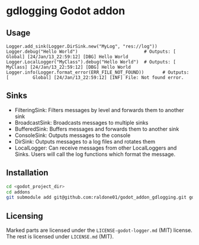 # gdlogging Godot addon

## Usage

```gdscript
Logger.add_sink(Logger.DirSink.new("MyLog", "res://log"))
Logger.debug("Hello World")                         # Outputs: [         Global] [24/Jan/13_22:59:12] [DBG] Hello World
Logger.LocalLogger("MyClass").debug("Hello World")  # Outputs: [        MyClass] [24/Jan/13_22:59:12] [DBG] Hello World
Logger.info(Logger.format_error(ERR_FILE_NOT_FOUND))       # Outputs: [         Global] [24/Jan/13_22:59:12] [INF] File: Not found error.
```

## Sinks

* FilteringSink: Filters messages by level and forwards them to another sink
* BroadcastSink: Broadcasts messages to multiple sinks
* BufferedSink: Buffers messages and forwards them to another sink
* ConsoleSink: Outputs messages to the console
* DirSink: Outputs messages to a log files and rotates them
* LocalLogger: Can receive messages from other LocalLoggers and Sinks. Users will call the log functions which format the message.

## Installation

```bash
cd <godot_project_dir>
cd addons
git submodule add git@github.com:raldone01/godot_addon_gdlogging.git gdlogging
```

## Licensing

Marked parts are licensed under the `LICENSE-godot-logger.md` (MIT) license.
The rest is licensed under `LICENSE.md` (MIT).
